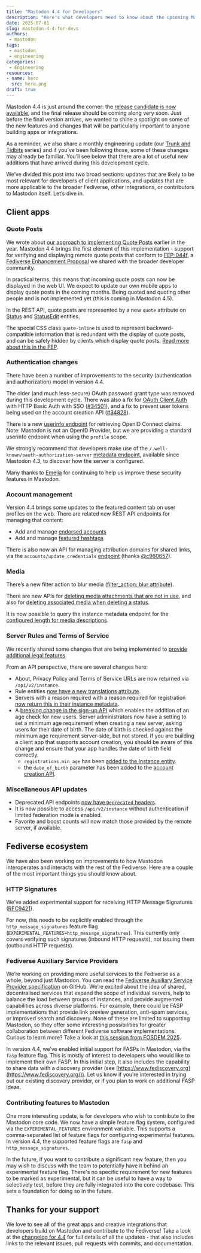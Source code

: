```yaml
---
title: "Mastodon 4.4 for Developers"
description: "Here's what developers need to know about the upcoming Mastodon 4.4 release."
date: 2025-07-01
slug: mastodon-4-4-for-devs
authors:
 - mastodon
tags:
 - mastodon
 - engineering
categories:
 - Engineering
resources:
- name: hero
  src: hero.png
draft: true
---
```


Mastodon 4.4 is just around the corner: the [release candidate is now available](), and the final release should be coming along very soon. Just before the final version arrives, we wanted to shine a spotlight on some of the new features and changes that will be particularly important to anyone building apps or integrations.

As a reminder, we also share a monthly engineering update (our [Trunk and Tidbits](https://blog.joinmastodon.org/categories/trunk-and-tidbits/) series) and if you’ve been following those, some of these changes may already be familiar. You’ll see below that there are a lot of useful new additions that have arrived during this development cycle.

We’ve divided this post into two broad sections: updates that are likely to be most relevant for developers of client applications, and updates that are more applicable to the broader Fediverse, other integrations, or contributors to Mastodon itself. Let’s dive in.

## Client apps

### Quote Posts

We wrote about [our approach to implementing Quote Posts](https://blog.joinmastodon.org/2025/02/bringing-quote-posts-to-mastodon/) earlier in the year. Mastodon 4.4 brings the first element of this implementation - support for verifying and displaying remote quote posts that conform to [FEP-044f](https://codeberg.org/fediverse/fep/src/branch/main/fep/044f/fep-044f.md), a [Fediverse Enhancement Proposal](https://codeberg.org/fediverse/fep/src/branch/main) we shared with the broader developer community.

In practical terms, this means that incoming quote posts can now be displayed in the web UI. We expect to update our own mobile apps to display quote posts in the coming months. Being quoted and quoting other people and is not implemented yet (this is coming in Mastodon 4.5).

In the REST API, quote posts are represented by a new `quote` attribute on [Status](https://docs.joinmastodon.org/entities/Status/#quote) and [StatusEdit](https://docs.joinmastodon.org/entities/StatusEdit/#quote) entities.

The special CSS class `quote-inline` is used to represent backward-compatible information that is redundant with the display of quote posts, and can be safely hidden by clients which display quote posts. [Read more about this in the FEP](https://codeberg.org/fediverse/fep/src/branch/main/fep/044f/fep-044f.md#backward-compatibility-considerations).

### Authentication changes

There have been a number of improvements to the security (authentication and authorization) model in version 4.4.

The older (and much less-secure) OAuth password grant type was removed during this development cycle. There was also a fix for [OAuth Client Auth](https://www.rfc-editor.org/rfc/rfc6749.html#section-2.3) with HTTP Basic Auth with SSO ([#34501](https://github.com/mastodon/mastodon/pull/34501)), and a fix to prevent user tokens being used on the account creation API ([#34828](https://github.com/mastodon/mastodon/pull/34828)).

There is a new [userinfo endpoint](https://docs.joinmastodon.org/methods/oauth/#userinfo) for retrieving OpenID Connect claims. Note: Mastodon is not an OpenID Provider, but we are providing a standard userinfo endpoint when using the `profile` scope.

We strongly recommend that developers make use of the `/.well-known/oauth-authorization-server` [metadata endpoint](https://docs.joinmastodon.org/spec/oauth/#authorization-server-metadata), available since Mastodon 4.3, to discover how the server is configured.

Many thanks to [Emelia](https://hachyderm.io/@ThisIsMissEm) for continuing to help us improve these security features in Mastodon.

### Account management

Version 4.4 brings some updates to the featured content tab on user profiles on the web. There are related new REST API endpoints for managing that content:

- Add and manage [endorsed accounts](https://docs.joinmastodon.org/methods/accounts/#endorsements)
- Add and manage [featured hashtags](https://docs.joinmastodon.org/methods/tags/#feature)

There is also now an API for managing attribution domains for shared links, via the `accounts/update_credentials` [endpoint](https://docs.joinmastodon.org/methods/accounts/#update_credentials) (thanks [@c960657](https://github.com/c960657)).

### Media

There’s a new filter action to blur media ([filter_action: blur attribute](https://docs.joinmastodon.org/entities/Filter/#filter_action)).

There are new APIs for [deleting media attachments that are not in use](https://docs.joinmastodon.org/methods/media/#delete), and also for [deleting associated media when deleting a status](https://docs.joinmastodon.org/methods/statuses/#delete).

It is now possible to query the instance metadata endpoint for the [configured length for media descriptions](https://docs.joinmastodon.org/entities/Instance/#description_limit).

### Server Rules and Terms of Service

We recently shared some changes that are being implemented to [provide additional legal features](https://blog.joinmastodon.org/2025/05/legal-features-updates/).

From an API perspective, there are several changes here:

- About, Privacy Policy and Terms of Service URLs are now returned via `/api/v2/instance`.
- Rule entities [now have a new translations attribute](https://docs.joinmastodon.org/entities/Rule/#translations).
- Servers with a reason required with a reason required for registration [now return this in their instance metadata](https://docs.joinmastodon.org/entities/Instance/#registrations-reason_required).
- A [breaking change in the sign-up API](https://github.com/mastodon/mastodon/discussions/34495) which enables the addition of an age check for new users. Server administrators now have a setting to set a minimum age requirement when creating a new server, asking users for their date of birth. The date of birth is checked against the minimum age requirement server-side, but not stored. If you are building a client app that supports account creation, you should be aware of this change and ensure that your app handles the date of birth field correctly.
  - `registrations.min_age` has been [added to the Instance entity](https://docs.joinmastodon.org/entities/Instance/#registrations-min_age).
  - the `date_of_birth` parameter has been added to the [account creation API](https://docs.joinmastodon.org/methods/accounts/#create).

### Miscellaneous API updates

- Deprecated API endpoints [now have `Deprecated` headers](https://docs.joinmastodon.org/api/guidelines/#deprecations).
- It is now possible to access `/api/v2/instance` without authentication if limited federation mode is enabled.
- Favorite and boost counts will now match those provided by the remote server, if available.

## Fediverse ecosystem

We have also been working on improvements to how Mastodon interoperates and interacts with the rest of the Fediverse. Here are a couple of the most important things you should know about.

### HTTP Signatures

We’ve added experimental support for receiving HTTP Message Signatures ([RFC9421](https://www.rfc-editor.org/rfc/rfc9421)).

For now, this needs to be explicitly enabled through the `http_message_signatures` feature flag (`EXPERIMENTAL_FEATURES=http_message_signatures`). This currently only covers verifying such signatures (inbound HTTP requests), not issuing them (outbound HTTP requests).

### Fediverse Auxiliary Service Providers

We’re working on providing more useful services to the Fediverse as a whole, beyond just Mastodon. You can read the [Fediverse Auxiliary Service Provider specification](https://github.com/mastodon/fediverse_auxiliary_service_provider_specifications) on GitHub. We’re excited about the idea of shared, decentralised services that expand the scope of individual servers, help to balance the load between groups of instances, and provide augmented capabilities across diverse platforms. For example, there could be FASP implementations that provide link preview generation, anti-spam services, or improved search and discovery. None of these are limited to supporting Mastodon, so they offer some interesting possibilities for greater collaboration between different Fediverse software implementations. Curious to learn more? Take a look at [this session from FOSDEM 2025](https://video.fosdem.org/2025/ud2208/fosdem-2025-4531-fediscovery-improving-search-and-discovery-on-the-fediverse.av1.webm).

In version 4.4, we’ve enabled initial support for FASPs in Mastodon, via the `fasp` feature flag. This is mostly of interest to developers who would like to implement their own FASP. In this initial step, it also includes the capability to share data with a discovery provider (see [https://www.fediscovery.org](https://www.fediscovery.org/)). Let us know if you’re interested in trying out our existing discovery provider, or if you plan to work on additional FASP ideas.

### Contributing features to Mastodon

One more interesting update, is for developers who wish to contribute to the Mastodon core code. We now have a simple feature flag system, configured via the `EXPERIMENTAL_FEATURES` environment variable. This supports a comma-separated list of feature flags for configuring experimental features. In version 4.4, the supported feature flags are `fasp` and `http_message_signatures`.

In the future, if you want to contribute a significant new feature, then you may wish to discuss with the team to potentially have it behind an experimental feature flag. There's no specific requirement for new features to be marked as experimental, but it can be useful to have a way to selectively test, before they are fully integrated into the core codebase. This sets a foundation for doing so in the future.

## Thanks for your support

We love to see all of the great apps and creative integrations that developers build on Mastodon and contribute to the Fediverse! Take a look at the [changelog for 4.4]() for full details of all the updates - that also includes links to the relevant issues, pull requests with commits, and documentation.
